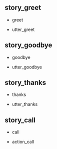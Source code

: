 ## story_greet
* greet
 - utter_greet
 
## story_goodbye
* goodbye
 - utter_goodbye

## story_thanks
* thanks
 - utter_thanks
 
## story_call
* call
 - action_call
 